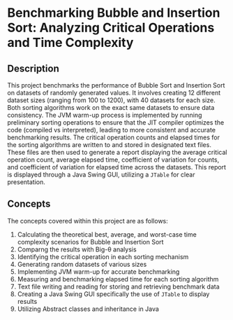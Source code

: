 # Benchmarking Bubble and Insertion Sort: Analyzing Critical Operations and Time Complexity

## Description

  This project benchmarks the performance of Bubble Sort and Insertion Sort on datasets of randomly generated values. It involves creating 12 different dataset sizes (ranging from 100 to 1200), with 40 datasets for each size. Both sorting algorithms work on the exact same datasets to ensure data consistency. The JVM warm-up process is implemented by running preliminary sorting operations to ensure that the JIT compiler optimizes the code (compiled vs interpreted), leading to more consistent and accurate benchmarking results. The critical operation counts and elapsed times for the sorting algorithms are written to and stored in designated text files. These files are then used to generate a report displaying the average critical operation count, average elapsed time, coefficient of variation for counts, and coefficient of variation for elapsed time across the datasets. This report is displayed through a Java Swing GUI, utilizing a `JTable` for clear presentation.
  
## Concepts

The concepts covered within this project are as follows:
1) Calculating the theoretical best, average, and worst-case time complexity scenarios for Bubble and Insertion Sort
2) Comparng the results with Big-θ analysis
3) Identifying the critical operation in each sorting mechanism
4) Generating random datasets of various sizes
5) Implementing JVM warm-up for accurate benchmarking
6) Measuring and benchmarking elapsed time for each sorting algorithm
7) Text file writing and reading for storing and retrieving benchmark data
8) Creating a Java Swing GUI specifically the use of `JTable` to display results
9) Utilizing Abstract classes and inheritance in Java
